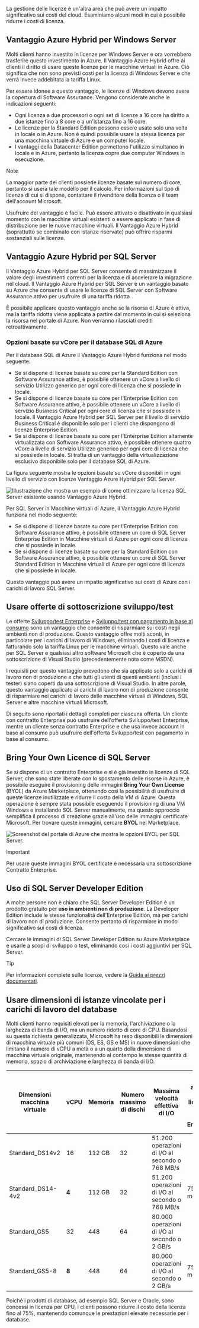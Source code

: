 La gestione delle licenze è un'altra area che può avere un impatto significativo sui costi del cloud. Esaminiamo alcuni modi in cui è possibile ridurre i costi di licenza.

## <a name="azure-hybrid-benefit-for-windows-server"></a>Vantaggio Azure Hybrid per Windows Server

Molti clienti hanno investito in licenze per Windows Server e ora vorrebbero trasferire questo investimento in Azure. Il Vantaggio Azure Hybrid offre ai clienti il diritto di usare queste licenze per le macchine virtuali in Azure. Ciò significa che non sono previsti costi per la licenza di Windows Server e che verrà invece addebitata la tariffa Linux.

Per essere idonee a questo vantaggio, le licenze di Windows devono avere la copertura di Software Assurance. Vengono considerate anche le indicazioni seguenti:

- Ogni licenza a due processori o ogni set di licenze a 16 core ha diritto a due istanze fino a 8 core o a un'istanza fino a 16 core.
- Le licenze per la Standard Edition possono essere usate solo una volta in locale o in Azure. Non è quindi possibile usare la stessa licenza per una macchina virtuale di Azure e un computer locale.
- I vantaggi della Datacenter Edition permettono l'utilizzo simultaneo in locale e in Azure, pertanto la licenza copre due computer Windows in esecuzione.

> [!NOTE]
> La maggior parte dei clienti possiede licenze basate sul numero di core, pertanto si userà tale modello per il calcolo. Per informazioni sul tipo di licenza di cui si dispone, contattare il rivenditore della licenza o il team dell'account Microsoft.

Usufruire del vantaggio è facile. Può essere attivato e disattivato in qualsiasi momento con le macchine virtuali esistenti o essere applicato in fase di distribuzione per le nuove macchine virtuali. Il Vantaggio Azure Hybrid (soprattutto se combinato con istanze riservate) può offrire risparmi sostanziali sulle licenze.

## <a name="azure-hybrid-benefit-for-sql-server"></a>Vantaggio Azure Hybrid per SQL Server

Il Vantaggio Azure Hybrid per SQL Server consente di massimizzare il valore degli investimenti correnti per la licenza e di accelerare la migrazione nel cloud. Il Vantaggio Azure Hybrid per SQL Server è un vantaggio basato su Azure che consente di usare le licenze di SQL Server con Software Assurance attivo per usufruire di una tariffa ridotta.

È possibile applicare questo vantaggio anche se la risorsa di Azure è attiva, ma la tariffa ridotta viene applicata a partire dal momento in cui si seleziona la risorsa nel portale di Azure. Non verranno rilasciati crediti retroattivamente.

### <a name="azure-sql-database-vcore-based-options"></a>Opzioni basate su vCore per il database SQL di Azure

Per il database SQL di Azure il Vantaggio Azure Hybrid funziona nel modo seguente:

- Se si dispone di licenze basate su core per la Standard Edition con Software Assurance attivo, è possibile ottenere un vCore a livello di servizio Utilizzo generico per ogni core di licenza che si possiede in locale.
- Se si dispone di licenze basate su core per l'Enterprise Edition con Software Assurance attivo, è possibile ottenere un vCore a livello di servizio Business Critical per ogni core di licenza che si possiede in locale. Il Vantaggio Azure Hybrid per SQL Server per il livello di servizio Business Critical è disponibile solo per i clienti che dispongono di licenze Enterprise Edition.
- Se si dispone di licenze basate su core per l'Enterprise Edition altamente virtualizzata con Software Assurance attivo, è possibile ottenere quattro vCore a livello di servizio Utilizzo generico per ogni core di licenza che si possiede in locale. Si tratta di un vantaggio della virtualizzazione esclusivo disponibile solo per il database SQL di Azure.

La figura seguente mostra le opzioni basate su vCore disponibili in ogni livello di servizio con licenze Vantaggio Azure Hybrid per SQL Server.

![Illustrazione che mostra un esempio di come ottimizzare la licenza SQL Server esistente usando Vantaggio Azure Hybrid.](../media/5-sql-tradein-value.png)

Per SQL Server in Macchine virtuali di Azure, il Vantaggio Azure Hybrid funziona nel modo seguente:

- Se si dispone di licenze basate su core per l'Enterprise Edition con Software Assurance attivo, è possibile ottenere un core di SQL Server Enterprise Edition in Macchine virtuali di Azure per ogni core di licenza che si possiede in locale.
- Se si dispone di licenze basate su core per la Standard Edition con Software Assurance attivo, è possibile ottenere un core di SQL Server Standard Edition in Macchine virtuali di Azure per ogni core di licenza che si possiede in locale.

Questo vantaggio può avere un impatto significativo sui costi di Azure con i carichi di lavoro SQL Server.

## <a name="use-devtest-subscription-offers"></a>Usare offerte di sottoscrizione sviluppo/test

Le offerte [Sviluppo/test Enterprise](https://azure.microsoft.com/offers/ms-azr-0148p/) e [Sviluppo/test con pagamento in base al consumo](https://azure.microsoft.com/offers/ms-azr-0023p/) sono un vantaggio che consente di risparmiare sui costi negli ambienti non di produzione. Questo vantaggio offre molti sconti, in particolare per i carichi di lavoro di Windows, eliminando i costi di licenza e fatturando solo la tariffa Linux per le macchine virtuali. Questo vale anche per SQL Server e qualsiasi altro software Microsoft che è coperto da una sottoscrizione di Visual Studio (precedentemente nota come MSDN). 

I requisiti per questo vantaggio prevedono che sia applicato solo a carichi di lavoro non di produzione e che tutti gli utenti di questi ambienti (inclusi i tester) siano coperti da una sottoscrizione di Visual Studio. In altre parole, questo vantaggio applicato ai carichi di lavoro non di produzione consente di risparmiare nei carichi di lavoro delle macchine virtuali di Windows, SQL Server e altre macchine virtuali Microsoft.

Di seguito sono riportati i dettagli completi per ciascuna offerta. Un cliente con contratto Enterprise può usufruire dell'offerta Sviluppo/test Enterprise, mentre un cliente senza contratto Enterprise e che usa invece account in base al consumo può usufruire dell'offerta Sviluppo/test con pagamento in base al consumo.

## <a name="bring-your-own-sql-server-license"></a>Bring Your Own Licence di SQL Server

Se si dispone di un contratto Enterprise e si è già investito in licenze di SQL Server, che sono state liberate con lo spostamento delle risorse in Azure, è possibile eseguire il provisioning delle immagini **Bring Your Own License** (BYOL) da Azure Marketplace, ottenendo così la possibilità di usufruire di queste licenze inutilizzate e ridurre il costo della VM di Azure. Questa operazione è sempre stata possibile eseguendo il provisioning di una VM Windows e installando SQL Server manualmente, ma questo approccio semplifica il processo di creazione grazie all'uso delle immagini certificate Microsoft. Per trovare queste immagini, cercare **BYOL** nel Marketplace.

![Screenshot del portale di Azure che mostra le opzioni BYOL per SQL Server.](../media/5-byol-sql-server.png)

> [!IMPORTANT]
> Per usare queste immagini BYOL certificate è necessaria una sottoscrizione Contratto Enterprise.

## <a name="use-sql-server-developer-edition"></a>Uso di SQL Server Developer Edition

A molte persone non è chiaro che SQL Server Developer Edition è un prodotto gratuito per **uso in ambienti non di produzione**. La Developer Edition include le stesse funzionalità dell'Enterprise Edition, ma per carichi di lavoro non di produzione. Consente pertanto di risparmiare in modo significativo sui costi di licenza.

Cercare le immagini di SQL Server Developer Edition su Azure Marketplace e usarle a scopi di sviluppo o test, eliminando così i costi aggiuntivi per SQL Server.

> [!TIP]
> Per informazioni complete sulle licenze, vedere la [Guida ai prezzi documentati](https://docs.microsoft.com/azure/virtual-machines/windows/sql/virtual-machines-windows-sql-server-pricing-guidance).

## <a name="use-constrained-instance-sizes-for-database-workloads"></a>Usare dimensioni di istanze vincolate per i carichi di lavoro del database

Molti clienti hanno requisiti elevati per la memoria, l'archiviazione o la larghezza di banda di I/O, ma un numero ridotto di core di CPU. Basandosi su questa richiesta generalizzata, Microsoft ha reso disponibili le dimensioni di macchina virtuale più comuni (DS, ES, GS e MS) in nuove dimensioni che limitano il numero di vCPU a metà o a un quarto della dimensione di macchina virtuale originale, mantenendo al contempo le stesse quantità di memoria, spazio di archiviazione e larghezza di banda di I/O.

| Dimensioni macchina virtuale | vCPU | Memoria | Numero massimo di dischi | Massima velocità effettiva di I/O | Costo annuale della licenza di SQL Server Enterprise | Costo totale per ogni anno (calcolo + licenze) |
|---------|-------|--------|-----------|--------------------|-----------------------------------------------|---------------------------|
| Standard_DS14v2   | 16 | 112 GB | 32 | 51.200 operazioni di I/O al secondo o 768 MB/s |           |           |
| Standard_DS14-4v2 | **4**  | 112 GB | 32 | 51.200 operazioni di I/O al secondo o 768 MB/s | 75% in meno | 57% in meno |
| Standard_GS5      | 32 | 448    | 64 | 80.000 operazioni di I/O al secondo o 2 GB/s   |           |           |
| Standard_GS5-8    | **8**  | 448    | 64 | 80.000 operazioni di I/O al secondo o 2 GB/s   | 75% in meno | 42% in meno |

Poiché i prodotti di database, ad esempio SQL Server e Oracle, sono concessi in licenza per CPU, i clienti possono ridurre il costo della licenza fino al 75%, mantenendo comunque le prestazioni elevate necessarie per i database.